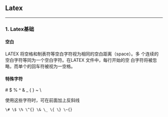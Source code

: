 ## Latex
---
### 1. Latex基础
#### 空白
LATEX 将空格和制表符等空白字符视为相同的空白距离（space）。多
个连续的空白字符等同为一个空白字符。在LATEX 文件中，每行开始的空
白字符将被忽略，而单个的回车符被视为一空格。
#### 特殊字符

\# $ % ^ & _ { } ~ \

使用这些字符时，可在前面加上反斜线

```
\# \$ \% \^{} \& \_ \{ \} \~{}
```

